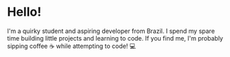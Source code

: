  # Hello!


I'm a quirky student and aspiring developer from Brazil. I spend my spare time building little projects and learning to code. If you find me, I'm probably sipping coffee ☕ while attempting to code! 💻


